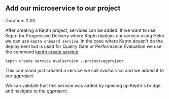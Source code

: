 
## Add our microservice to our project
Duration: 2:00

After creating a Keptn project, services can be added. If we want to use Keptn for Progressive Delivery where Keptn deploys our service using Helm we can use `keptn onboard service`. In the case where Keptn doesn't do the deployment but is used for Quality Gate or Performance Evaluation we use the command [keptn create service](https://keptn.sh/docs/0.9.x/reference/cli/commands/keptn_create_service/):

```
keptn create service evalservice --project=qgproject
```

This command just created a service we call *evalservice* and we added it to our *qgproject*

We can validate that this service was added by opening up Keptn's bridge and navigate to the *qgproject*. 